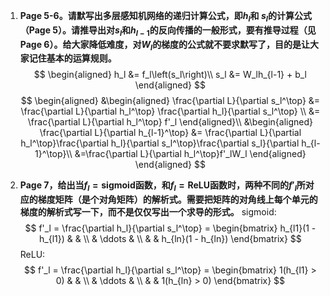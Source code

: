 1. **Page 5-6。请默写出多层感知机网络的递归计算公式，即$h_l$和 $s_l$的计算公式（Page 5）。请推导出对$s_l$和$h_{l-1}$的反向传播的一般形式，要有推导过程（见Page 6）。给大家降低难度，对$W_l$的梯度的公式就不要求默写了，目的是让大家记住基本的运算规则。**
$$
\begin{aligned}
    h_l &= f_l\left(s_l\right)\\
    s_l &= W_lh_{l-1} + b_l
\end{aligned}
$$
$$
\begin{aligned}
    &\begin{aligned}
        \frac{\partial L}{\partial s_l^\top} &= \frac{\partial
        L}{\partial h_l^\top} \frac{\partial h_l}{\partial s_l^\top} \\
        &= \frac{\partial
        L}{\partial h_l^\top} f'_l
    \end{aligned}\\
    &\begin{aligned}
        \frac{\partial L}{\partial h_{l-1}^\top} &= \frac{\partial L}{\partial h_l^\top}\frac{\partial h_l}{\partial s_l^\top}\frac{\partial s_l}{\partial h_{l-1}^\top}\\
        &=\frac{\partial L}{\partial h_l^\top}f'_lW_l
    \end{aligned}
\end{aligned}
$$

2. **Page 7，给出当$f_l=\text{sigmoid}$函数，和$f_l=\text{ReLU}$函数时，两种不同的$f'_l$所对应的梯度矩阵（是个对角矩阵）的解析式。需要把矩阵的对角线上每个单元的梯度的解析式写一下，而不是仅仅写出一个求导的形式。**
sigmoid:
$$
f'_l = \frac{\partial h_l}{\partial s_l^\top} = \begin{bmatrix}
    h_{l1}(1 - h_{l1}) &  & \\
     & \ddots & \\
     & & h_{ln}(1 - h_{ln})
\end{bmatrix}
$$
ReLU:
$$
f'_l = \frac{\partial h_l}{\partial s_l^\top} = \begin{bmatrix}
    1(h_{l1} > 0) & & \\
     & \ddots & \\
     & & 1(h_{ln} > 0)
\end{bmatrix}
$$